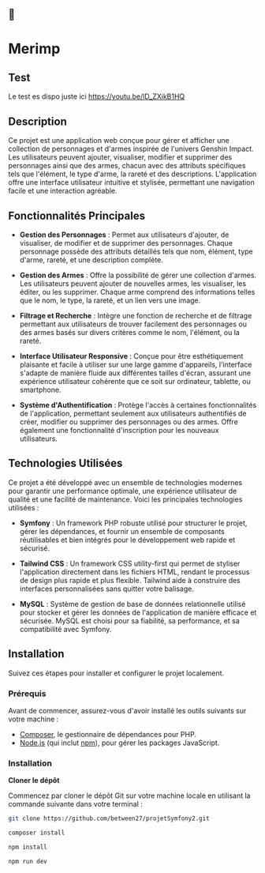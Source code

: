 ## 🦕
# Merimp

## Test

Le test es dispo juste ici https://youtu.be/lD_ZXikB1HQ

## Description

Ce projet est une application web conçue pour gérer et afficher une collection de personnages et d'armes inspirée de l'univers Genshin Impact. Les utilisateurs peuvent ajouter, visualiser, modifier et supprimer des personnages ainsi que des armes, chacun avec des attributs spécifiques tels que l'élément, le type d'arme, la rareté et des descriptions. L'application offre une interface utilisateur intuitive et stylisée, permettant une navigation facile et une interaction agréable.

## Fonctionnalités Principales

- **Gestion des Personnages** : Permet aux utilisateurs d'ajouter, de visualiser, de modifier et de supprimer des personnages. Chaque personnage possède des attributs détaillés tels que nom, élément, type d'arme, rareté, et une description complète.

- **Gestion des Armes** : Offre la possibilité de gérer une collection d'armes. Les utilisateurs peuvent ajouter de nouvelles armes, les visualiser, les éditer, ou les supprimer. Chaque arme comprend des informations telles que le nom, le type, la rareté, et un lien vers une image.

- **Filtrage et Recherche** : Intègre une fonction de recherche et de filtrage permettant aux utilisateurs de trouver facilement des personnages ou des armes basés sur divers critères comme le nom, l'élément, ou la rareté.

- **Interface Utilisateur Responsive** : Conçue pour être esthétiquement plaisante et facile à utiliser sur une large gamme d'appareils, l'interface s'adapte de manière fluide aux différentes tailles d'écran, assurant une expérience utilisateur cohérente que ce soit sur ordinateur, tablette, ou smartphone.

- **Système d'Authentification** : Protège l'accès à certaines fonctionnalités de l'application, permettant seulement aux utilisateurs authentifiés de créer, modifier ou supprimer des personnages ou des armes. Offre également une fonctionnalité d'inscription pour les nouveaux utilisateurs.

## Technologies Utilisées

Ce projet a été développé avec un ensemble de technologies modernes pour garantir une performance optimale, une expérience utilisateur de qualité et une facilité de maintenance. Voici les principales technologies utilisées :

- **Symfony** : Un framework PHP robuste utilisé pour structurer le projet, gérer les dépendances, et fournir un ensemble de composants réutilisables et bien intégrés pour le développement web rapide et sécurisé.

- **Tailwind CSS** : Un framework CSS utility-first qui permet de styliser l'application directement dans les fichiers HTML, rendant le processus de design plus rapide et plus flexible. Tailwind aide à construire des interfaces personnalisées sans quitter votre balisage.

- **MySQL** : Système de gestion de base de données relationnelle utilisé pour stocker et gérer les données de l'application de manière efficace et sécurisée. MySQL est choisi pour sa fiabilité, sa performance, et sa compatibilité avec Symfony.

## Installation

Suivez ces étapes pour installer et configurer le projet localement.

### Prérequis

Avant de commencer, assurez-vous d'avoir installé les outils suivants sur votre machine :

- [Composer](https://getcomposer.org/), le gestionnaire de dépendances pour PHP.
- [Node.js](https://nodejs.org/) (qui inclut [npm](https://npmjs.com/)), pour gérer les packages JavaScript.

### Installation

 **Cloner le dépôt**

   Commencez par cloner le dépôt Git sur votre machine locale en utilisant la commande suivante dans votre terminal :

   ```bash
   git clone https://github.com/between27/projetSymfony2.git

   composer install

   npm install

   npm run dev
   
